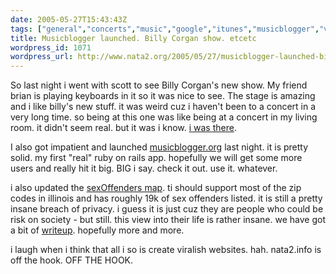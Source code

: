 ```yaml
---
date: 2005-05-27T15:43:43Z
tags: ["general","concerts","music","google","itunes","musicblogger","viral"]
title: Musicblogger launched. Billy Corgan show. etcetc
wordpress_id: 1071
wordpress_url: http://www.nata2.org/2005/05/27/musicblogger-launched-billy-corgan-show-etcetc/
---
```


So last night i went with scott to see Billy Corgan's new show. My friend brian is playing keyboards in it so it was nice to see. The stage is amazing and i like billy's new stuff.  it was weird cuz i haven't been to a concert in a very long time. so being at this one was like being at a concert in my living room. it didn't seem real. but it was i know. <a href="http://nata2.info/?path=pictures%2Fmisc%2Fphone_camera%2Fnokia_7610%2F270520051105&img=Nokia7610%28194%29.jpg">i was there</a>. 

I also got impatient and launched <a href="http://musicblogger.org">musicblogger.org</a> last night. it is pretty solid. my first "real" ruby on rails app. hopefully we will get some more users and really hit it big. BIG i say. check it out. use it. whatever. 

i also updated the <a href="http://demon.dopeman.org/sexOffenders/">sexOffenders map</a>. ti should support most of the zip codes in illinois and has roughly 19k of sex offenders listed. it is still a pretty insane breach of privacy. i guess it is just cuz they are people who could be risk on society - but still. this view into their life is rather insane. we have got a bit of <a href="http://www.gapersblock.com/news/archives/2005/05/#008559">writeup</a>. hopefully more and more. 

i laugh when i think that all i so is create viralish websites. hah. nata2.info is off the hook. OFF THE HOOK. 



